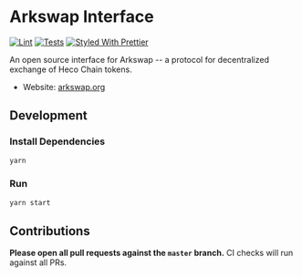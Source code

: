 # Arkswap Interface

[![Lint](https://github.com/arkswap/arkswap-interface/workflows/Lint/badge.svg)](https://github.com/arkswap/arkswap-interface/actions?query=workflow%3ALint)
[![Tests](https://github.com/arkswap/arkswap-interface/workflows/Tests/badge.svg)](https://github.com/arkswap/arkswap-interface/actions?query=workflow%3ATests)
[![Styled With Prettier](https://img.shields.io/badge/code_style-prettier-ff69b4.svg)](https://prettier.io/)

An open source interface for Arkswap -- a protocol for decentralized exchange of Heco Chain tokens.

- Website: [arkswap.org](https://arkswap.org/)

## Development

### Install Dependencies

```bash
yarn
```

### Run

```bash
yarn start
```


## Contributions

**Please open all pull requests against the `master` branch.** 
CI checks will run against all PRs.

